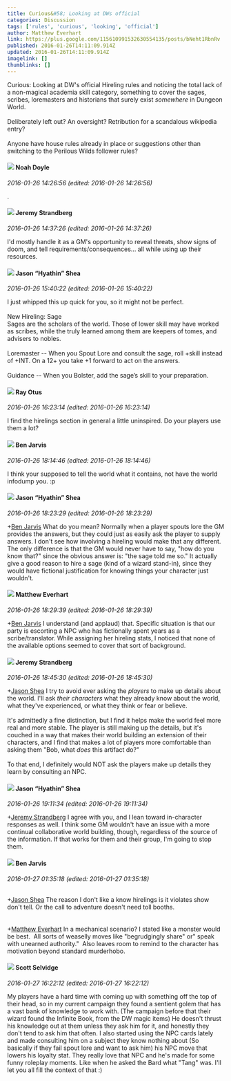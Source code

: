 ```yaml
---
title: Curious&#58; Looking at DWs official
categories: Discussion
tags: ['rules', 'curious', 'looking', 'official']
author: Matthew Everhart
link: https://plus.google.com/115610991532630554135/posts/bNeht1RbnRv
published: 2016-01-26T14:11:09.914Z
updated: 2016-01-26T14:11:09.914Z
imagelink: []
thumblinks: []
---
```


Curious: Looking at DW&#39;s official Hireling rules and noticing the total lack of a non-magical academia skill category, something to cover the sages, scribes, loremasters and historians that surely exist <i>somewhere</i> in Dungeon World.<br /><br />Deliberately left out? An oversight? Retribution for a scandalous wikipedia entry?<br /><br />Anyone have house rules already in place or suggestions other than switching to the Perilous Wilds follower rules?
<div id='comment z124vb3ajuq3glkah04cirexdkekj3tjdd4'>
  <h4><img src='{{site.baseurl}}//images/avatars/101839266027576018089_photo.jpg'> Noah Doyle</h4>
      <p><cite>2016-01-26 14:26:56 (edited: 2016-01-26 14:26:56)</cite></p>
        <p>.</p>
</div>
        

<div id='comment z124vb3ajuq3glkah04cirexdkekj3tjdd4'>
  <h4><img src='{{site.baseurl}}//images/avatars/102595580176380683252_photo.jpg'> Jeremy Strandberg</h4>
      <p><cite>2016-01-26 14:37:26 (edited: 2016-01-26 14:37:26)</cite></p>
        <p>I&#39;d mostly handle it as a GM&#39;s opportunity to reveal threats, show signs of doom, and tell requirements/consequences... all while using up their resources.</p>
</div>
        

<div id='comment z124vb3ajuq3glkah04cirexdkekj3tjdd4'>
  <h4><img src='{{site.baseurl}}//images/avatars/116778651030776699740_photo.jpg'> Jason “Hyathin” Shea</h4>
      <p><cite>2016-01-26 15:40:22 (edited: 2016-01-26 15:40:22)</cite></p>
        <p>I just whipped this up quick for you, so it might not be perfect.<br /><br />New Hireling: Sage<br />Sages are the scholars of the world. Those of lower skill may have worked as scribes, while the truly learned among them are keepers of tomes, and advisers to nobles.<br /><br />Loremaster -- When you Spout Lore and consult the sage, roll +skill instead of +INT. On a 12+ you take +1 forward to act on the answers.<br /><br />Guidance -- When you Bolster, add the sage’s skill to your preparation.</p>
</div>
        

<div id='comment z124vb3ajuq3glkah04cirexdkekj3tjdd4'>
  <h4><img src='{{site.baseurl}}//images/avatars/100495092599585582455_photo.jpg'> Ray Otus</h4>
      <p><cite>2016-01-26 16:23:14 (edited: 2016-01-26 16:23:14)</cite></p>
        <p>I find the hirelings section in general a little uninspired. Do your players use them a lot?</p>
</div>
        

<div id='comment z124vb3ajuq3glkah04cirexdkekj3tjdd4'>
  <h4><img src='{{site.baseurl}}//images/avatars/105095951838305103055_photo.jpg'> Ben Jarvis</h4>
      <p><cite>2016-01-26 18:14:46 (edited: 2016-01-26 18:14:46)</cite></p>
        <p>I think your supposed to tell the world what it contains, not have the world infodump you. :p</p>
</div>
        

<div id='comment z124vb3ajuq3glkah04cirexdkekj3tjdd4'>
  <h4><img src='{{site.baseurl}}//images/avatars/116778651030776699740_photo.jpg'> Jason “Hyathin” Shea</h4>
      <p><cite>2016-01-26 18:23:29 (edited: 2016-01-26 18:23:29)</cite></p>
        <p><span class="proflinkWrapper"><span class="proflinkPrefix">+</span><a class="proflink" href="https://plus.google.com/105095951838305103055" oid="105095951838305103055">Ben Jarvis</a></span> What do you mean? Normally when a player spouts lore the GM provides the answers, but they could just as easily ask the player to supply answers. I don&#39;t see how involving a hireling would make that any different. The only difference is that the GM would never have to say, &quot;how do you know that?&quot; since the obvious answer is: &quot;the sage told me so.&quot; It actually give a good reason to hire a sage (kind of a wizard stand-in), since they would have fictional justification for knowing things your character just wouldn&#39;t. </p>
</div>
        

<div id='comment z124vb3ajuq3glkah04cirexdkekj3tjdd4'>
  <h4><img src='{{site.baseurl}}//images/avatars/115610991532630554135_photo.jpg'> Matthew Everhart</h4>
      <p><cite>2016-01-26 18:29:39 (edited: 2016-01-26 18:29:39)</cite></p>
        <p><span class="proflinkWrapper"><span class="proflinkPrefix">+</span><a class="proflink" href="https://plus.google.com/105095951838305103055" oid="105095951838305103055">Ben Jarvis</a></span> I understand (and applaud) that. Specific situation is that our party is escorting a NPC who has fictionally spent years as a scribe/translator. While assigning her hireling stats, I noticed that none of the available options seemed to cover that sort of background.</p>
</div>
        

<div id='comment z124vb3ajuq3glkah04cirexdkekj3tjdd4'>
  <h4><img src='{{site.baseurl}}//images/avatars/102595580176380683252_photo.jpg'> Jeremy Strandberg</h4>
      <p><cite>2016-01-26 18:45:30 (edited: 2016-01-26 18:45:30)</cite></p>
        <p><span class="proflinkWrapper"><span class="proflinkPrefix">+</span><a class="proflink" href="https://plus.google.com/116778651030776699740" oid="116778651030776699740">Jason Shea</a></span> I try to avoid ever asking the <i>players</i> to make up details about the world. I&#39;ll ask <i>their characters</i> what they already know about the world, what they&#39;ve experienced, or what they think or fear or believe. <br /><br />It&#39;s admittedly a fine distinction, but I find it helps make the world feel more real and more stable. The player is still making up the details, but it&#39;s couched in a way that makes their world building an extension of their characters, and I find that makes a lot of players more comfortable than asking them &quot;Bob, what <i>does</i> this artifact do?&quot;<br /><br />To that end, I definitely would NOT ask the players make up details they learn by consulting an NPC.</p>
</div>
        

<div id='comment z124vb3ajuq3glkah04cirexdkekj3tjdd4'>
  <h4><img src='{{site.baseurl}}//images/avatars/116778651030776699740_photo.jpg'> Jason “Hyathin” Shea</h4>
      <p><cite>2016-01-26 19:11:34 (edited: 2016-01-26 19:11:34)</cite></p>
        <p><span class="proflinkWrapper"><span class="proflinkPrefix">+</span><a class="proflink" href="https://plus.google.com/102595580176380683252" oid="102595580176380683252">Jeremy Strandberg</a></span> I agree with you, and I lean toward in-character responses as well. I think some GM wouldn&#39;t have an issue with a more continual collaborative world building, though, regardless of the source of the information. If that works for them and their group, I&#39;m going to stop them.</p>
</div>
        

<div id='comment z124vb3ajuq3glkah04cirexdkekj3tjdd4'>
  <h4><img src='{{site.baseurl}}//images/avatars/105095951838305103055_photo.jpg'> Ben Jarvis</h4>
      <p><cite>2016-01-27 01:35:18 (edited: 2016-01-27 01:35:18)</cite></p>
        <p><br /><span class="proflinkWrapper"><span class="proflinkPrefix">+</span><a class="proflink" href="https://plus.google.com/116778651030776699740" oid="116778651030776699740">Jason Shea</a></span> The reason I don&#39;t like a know hirelings is it violates show don&#39;t tell. Or the call to adventure doesn&#39;t need toll booths. <br /><br /><br /><span class="proflinkWrapper"><span class="proflinkPrefix">+</span><a class="proflink" href="https://plus.google.com/115610991532630554135" oid="115610991532630554135">Matthew Everhart</a></span> In a mechanical scenario? I stated like a monster would be best.  All sorts of weaselly moves like &quot;begrudgingly share&quot; or&quot; speak with unearned authority.&quot;  Also leaves room to remind to the character has motivation beyond standard murderhobo.</p>
</div>
        

<div id='comment z124vb3ajuq3glkah04cirexdkekj3tjdd4'>
  <h4><img src='{{site.baseurl}}//images/avatars/102860402526090415450_photo.jpg'> Scott Selvidge</h4>
      <p><cite>2016-01-27 16:22:12 (edited: 2016-01-27 16:22:12)</cite></p>
        <p>My players have a hard time with coming up with something off the top of their head, so in my current campaign they found a sentient golem that has a vast bank of knowledge to work with. (The campaign before that their wizard found the Infinite Book, from the DW magic items) He doesn&#39;t thrust his knowledge out at them unless they ask him for it, and honestly they don&#39;t tend to ask him that often. I also started using the NPC cards lately and made consulting him on a subject they know nothing about (So basically if they fail spout lore and want to ask him) his NPC move that lowers his loyalty stat. They really love that NPC and he&#39;s made for some funny roleplay moments. Like when he asked the Bard what &quot;Tang&quot; was. I&#39;ll let you all fill the context of that :)</p>
</div>
        